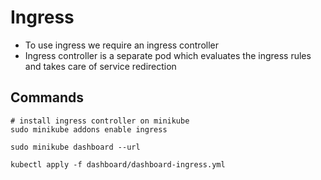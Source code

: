 # Ingress

- To use ingress we require an ingress controller
- Ingress controller is a separate pod which evaluates the ingress rules and takes care of service
  redirection

## Commands

```shell
# install ingress controller on minikube
sudo minikube addons enable ingress

sudo minikube dashboard --url

kubectl apply -f dashboard/dashboard-ingress.yml
```
